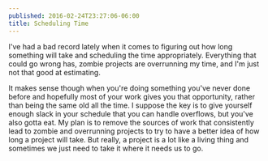 ```yaml
---
published: 2016-02-24T23:27:06-06:00
title: Scheduling Time
---
```

I've had a bad record lately when it comes to figuring out how long something will take and scheduling the time appropriately. Everything that could go wrong has, zombie projects are overrunning my time, and I'm just not that good at estimating.

It makes sense though when you're doing something you've never done before and hopefully most of your work gives you that opportunity, rather than being the same old all the time. I suppose the key is to give yourself enough slack in your schedule that you can handle overflows, but you've also gotta eat. My plan is to remove the sources of work that consistently lead to zombie and overrunning projects to try to have a better idea of how long a project will take. But really, a project is a lot like a living thing and sometimes we just need to take it where it needs us to go.